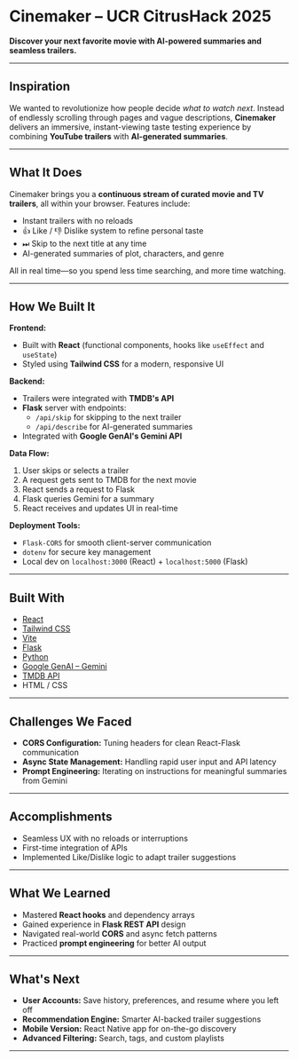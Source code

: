 # Cinemaker – UCR CitrusHack 2025

**Discover your next favorite movie with AI-powered summaries and seamless trailers.**

---

## Inspiration

We wanted to revolutionize how people decide *what to watch next*. Instead of endlessly scrolling through pages and vague descriptions, **Cinemaker** delivers an immersive, instant-viewing taste testing experience by combining **YouTube trailers** with **AI-generated summaries**.

---

## What It Does

Cinemaker brings you a **continuous stream of curated movie and TV trailers**, all within your browser. Features include:

- Instant trailers with no reloads
- 👍 Like / 👎 Dislike system to refine personal taste
- ⏭ Skip to the next title at any time
- AI-generated summaries of plot, characters, and genre

All in real time—so you spend less time searching, and more time watching.

---

## How We Built It

**Frontend:**  
- Built with **React** (functional components, hooks like `useEffect` and `useState`)  
- Styled using **Tailwind CSS** for a modern, responsive UI

**Backend:**  
- Trailers were integrated with **TMDB's API**
- **Flask** server with endpoints:  
  - `/api/skip` for skipping to the next trailer  
  - `/api/describe` for AI-generated summaries  
- Integrated with **Google GenAI's Gemini API**

**Data Flow:**  
1. User skips or selects a trailer
2. A request gets sent to TMDB for the next movie
3. React sends a request to Flask  
4. Flask queries Gemini for a summary  
5. React receives and updates UI in real-time

**Deployment Tools:**  
- `Flask-CORS` for smooth client-server communication  
- `dotenv` for secure key management  
- Local dev on `localhost:3000` (React) + `localhost:5000` (Flask)

---

## Built With

- [React](https://react.dev/)
- [Tailwind CSS](https://tailwindcss.com/)
- [Vite](https://vitejs.dev/)
- [Flask](https://flask.palletsprojects.com/)
- [Python](https://www.python.org/)
- [Google GenAI – Gemini](https://deepmind.google/technologies/gemini/)
- [TMDB API](https://developer.themoviedb.org/docs/getting-started)
- HTML / CSS

---

## Challenges We Faced

- **CORS Configuration:** Tuning headers for clean React-Flask communication  
- **Async State Management:** Handling rapid user input and API latency  
- **Prompt Engineering:** Iterating on instructions for meaningful summaries from Gemini

---

## Accomplishments

- Seamless UX with no reloads or interruptions
- First-time integration of APIs
- Implemented Like/Dislike logic to adapt trailer suggestions

---

## What We Learned

- Mastered **React hooks** and dependency arrays  
- Gained experience in **Flask REST API** design  
- Navigated real-world **CORS** and async fetch patterns  
- Practiced **prompt engineering** for better AI output

---

## What's Next

- **User Accounts:** Save history, preferences, and resume where you left off  
- **Recommendation Engine:** Smarter AI-backed trailer suggestions  
- **Mobile Version:** React Native app for on-the-go discovery  
- **Advanced Filtering:** Search, tags, and custom playlists

---

